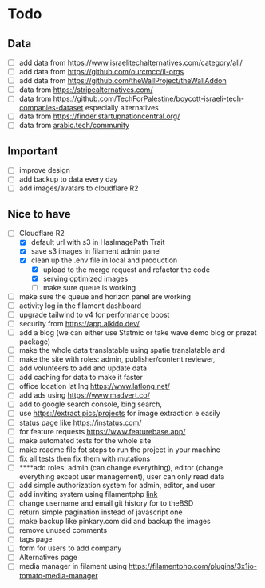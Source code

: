 # Todo

## Data

-   [ ] add data from https://www.israelitechalternatives.com/category/all/
-   [ ] add data from https://github.com/ourcmcc/il-orgs
-   [ ] add data from https://github.com/theWallProject/theWallAddon
-   [ ] data from https://stripealternatives.com/
-   [ ] data from https://github.com/TechForPalestine/boycott-israeli-tech-companies-dataset especially alternatives
-   [ ] data from https://finder.startupnationcentral.org/
-   [ ] data
        from [arabic.tech/community](https://arabic.tech/community/topic/8348/8348-%D8%A8%D8%AF%D8%A7%D8%A6%D9%84-%D8%A7%D9%84%D8%A3%D8%AF%D9%88%D8%A7%D8%AA-%D8%A7%D9%84%D8%A7%D8%B3%D8%B1%D8%A7%D8%A6%D9%8A%D9%84%D9%8A%D8%A9-%D9%81%D9%8A-%D8%A7%D9%84%D8%AA%D9%83)

## Important

-   [ ] improve design
-   [ ] add backup to data every day
-   [ ] add images/avatars to cloudflare R2

## Nice to have

-   [ ] Cloudflare R2
    -   [x] default url with s3 in HasImagePath Trait
    -   [x] save s3 images in filament admin panel
    -   [x] clean up the .env file in local and production
        -   [x] upload to the merge request and refactor the code
        -   [x] serving optimized images
        -   [ ] make sure queue is working
-   [ ] make sure the queue and horizon panel are working
-   [ ] activity log in the filament dashboard
-   [ ] upgrade tailwind to v4 for performance boost
-   [ ] security from https://app.aikido.dev/
-   [ ] add a blog (we can either use Statmic or take wave demo blog or prezet package)
-   [ ] make the whole data translatable using spatie translatable and
-   [ ] make the site with roles: admin, publisher/content reviewer,
-   [ ] add volunteers to add and update data
-   [ ] add caching for data to make it faster
-   [ ] office location lat lng https://www.latlong.net/
-   [ ] add ads using https://www.madvert.co/
-   [ ] add to google search console, bing search,
-   [ ] use https://extract.pics/projects for image extraction e easily
-   [ ] status page like https://instatus.com/
-   [ ] for feature requests https://www.featurebase.app/
-   [ ] make automated tests for the whole site
-   [ ] make readme file fot steps to run the project in your machine
-   [ ] fix all tests then fix them with mutations
-   [ ] \*\*\*\*add roles: admin (can change everything), editor (change everything except user management), user can
        only
        read data
-   [ ] add simple authorization system for admin, editor, and user
-   [ ] add inviting system using
        filamentphp [link](https://filamentapps.dev/blog/filament-invite-only-registration-via-email-invitations)
-   [ ] change username and email git history for to theBSD
-   [ ] return simple pagination instead of javascript one
-   [ ] make backup like pinkary.com did and backup the images
-   [ ] remove unused comments
-   [ ] tags page
-   [ ] form for users to add company
-   [ ] Alternatives page
-   [ ] media manager in filament using https://filamentphp.com/plugins/3x1io-tomato-media-manager

